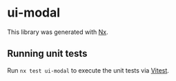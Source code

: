 # ui-modal

This library was generated with [Nx](https://nx.dev).

## Running unit tests

Run `nx test ui-modal` to execute the unit tests via [Vitest](https://vitest.dev/).
